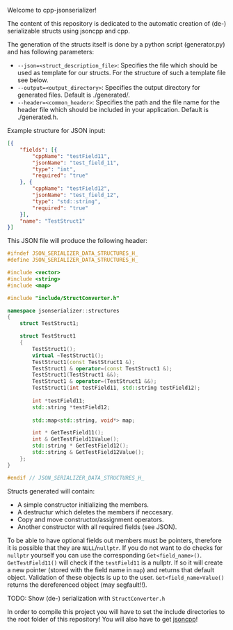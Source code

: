 Welcome to cpp-jsonserializer!

The content of this repository is dedicated to the automatic creation of (de-) serializable structs using jsoncpp and cpp.

The generation of the structs itself is done by a python script (generator.py) and has following parameters:
- `--json=<struct_description_file>`: Specifies the file which should be used as template for our structs. For the structure of such a template file see below.
- `--output=<output_directory>`: Specifies the output directory for generated files. Default is ./generated/.
- `--header=<common_header>`: Specifies the path and the file name for the header file which should be included in your application. Default is ./generated.h.

Example structure for JSON input:
```json
[{
	"fields": [{
		"cppName": "testField11",
		"jsonName": "test_field_11",
		"type": "int",
		"required": "true"
	}, {
		"cppName": "testField12",
		"jsonName": "test_field_12",
		"type": "std::string",
		"required": "true"
	}],
	"name": "TestStruct1"
}]
```

This JSON file will produce the following header:
```c++
#ifndef JSON_SERIALIZER_DATA_STRUCTURES_H_
#define JSON_SERIALIZER_DATA_STRUCTURES_H_

#include <vector>
#include <string>
#include <map>

#include "include/StructConverter.h"

namespace jsonserializer::structures
{
    struct TestStruct1;

    struct TestStruct1
    {
        TestStruct1();
        virtual ~TestStruct1();
        TestStruct1(const TestStruct1 &);
        TestStruct1 & operator=(const TestStruct1 &);
        TestStruct1(TestStruct1 &&);
        TestStruct1 & operator=(TestStruct1 &&);
        TestStruct1(int testField11, std::string testField12);
    
        int *testField11;
        std::string *testField12;
    
        std::map<std::string, void*> map;

        int * GetTestField11();
        int & GetTestField11Value();
        std::string * GetTestField12();
        std::string & GetTestField12Value();
    };
}

#endif // JSON_SERIALIZER_DATA_STRUCTURES_H_
```

Structs generated will contain:
- A simple constructor initializing the members.
- A destructur which deletes the members if neccesary.
- Copy and move constructor/assignment operators.
- Another constructor with all required fields (see JSON).

To be able to have optional fields out members must be pointers, therefore it is possible that they are `NULL`/`nullptr`. 
If you do not want to do checks for `nullptr` yourself you can use the corresponding `Get<field_name>()`.
`GetTestField11()` will check if the `testField11` is a nullptr. If so it will create a new pointer (stored with the field name in `map`) and returns that default object. Validation of these objects is up to the user.
`Get<field_name>Value()` returns the dereferenced object (may segfault!!).

TODO: Show (de-) serialization with `StructConverter.h`

In order to compile this project you will have to set the include directories to the root folder of this repository!
You will also have to get [jsoncpp](https://github.com/open-source-parsers/jsoncpp)!
